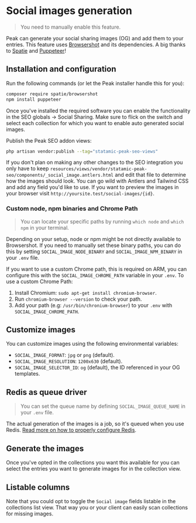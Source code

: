 # Social images generation

> You need to manually enable this feature.

Peak can generate your social sharing images (OG) and add them to your entries. This feature uses [Browsershot](https://github.com/spatie/browsershot) and its dependencies. A big thanks to [Spatie](http://spatie.be) and [Puppeteer](https://github.com/puppeteer/puppeteer/)!

## Installation and configuration
Run the following commands (or let the Peak installer handle this for you):

```bash
composer require spatie/browsershot
npm install puppeteer
```

Once you've installed the required software you can enable the functionality in the SEO globals -> Social Sharing. Make sure to flick on the switch and select each collection for which you want to enable auto generated social images.

Publish the Peak SEO addon views:
```bash
php artisan vendor:publish --tag="statamic-peak-seo-views"
```
If you don't plan on making any other changes to the SEO integration you only have to keep `resources/views/vendor/statamic-peak-seo/components/_social_image.antlers.html` and edit that file to determine how the images should look. You can go wild with Antlers and Tailwind CSS and add any field you'd like to use. If you want to preview the images in your browser visit `http://yoursite.test/social-images/{id}`.

### Custom node, npm binaries and Chrome Path

> You can locate your specific paths by running `which node` and `which npm` in your terminal.

Depending on your setup, node or npm might be not directly available to Browsershot. If you need to manually set these binary paths, you can do this by setting `SOCIAL_IMAGE_NODE_BINARY` and `SOCIAL_IMAGE_NPM_BINARY` in your `.env` file.

If you want to use a custom Chrome path, this is required on ARM, you can configure this with the `SOCIAL_IMAGE_CHROME_PATH` variable in your `.env`. To use a custom Chrome Path:
1. Install Chromium: `sudo apt-get install chromium-browser`.
2. Run `chromium-browser --version` to check your path.
3. Add your path (e.g: `/usr/bin/chronium-browser`) to your `.env` with `SOCIAL_IMAGE_CHROME_PATH`.

## Customize images

You can customize images using the following environmental variables:
* `SOCIAL_IMAGE_FORMAT`: `jpg` or `png` (default).
* `SOCIAL_IMAGE_RESOLUTION`: `1200x630` (default).
* `SOCIAL_IMAGE_SELECTOR_ID`: `og` (default), the ID referenced in your OG templates. 

## Redis as queue driver

> You can set the queue name by defining `SOCIAL_IMAGE_QUEUE_NAME` in your `.env` file.

The actual generation of the images is a job, so it's queued when you use Redis. [Read more on how to properly configure Redis](/other/redis-queue.html).

## Generate the images
Once you've opted in the collections you want this available for you can select the entries you want to generate images for in the collection view.

## Listable columns
Note that you could opt to toggle the `Social image` fields listable in the collections list view. That way you or your client can  easily scan collections for missing images.
